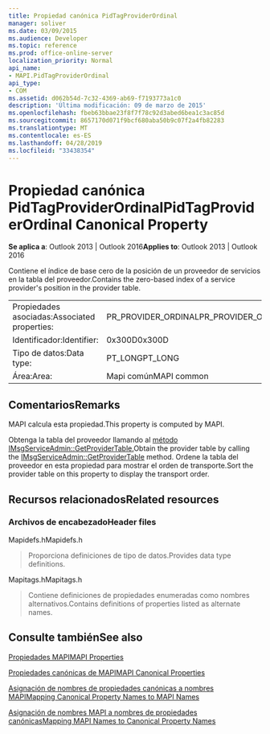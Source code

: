 ```yaml
---
title: Propiedad canónica PidTagProviderOrdinal
manager: soliver
ms.date: 03/09/2015
ms.audience: Developer
ms.topic: reference
ms.prod: office-online-server
localization_priority: Normal
api_name:
- MAPI.PidTagProviderOrdinal
api_type:
- COM
ms.assetid: d062b54d-7c32-4369-ab69-f7193773a1c0
description: 'Última modificación: 09 de marzo de 2015'
ms.openlocfilehash: fbeb63bbae23f8f7f78c92d3abed6bea1c3ac85d
ms.sourcegitcommit: 8657170d071f9bcf680aba50b9c07f2a4fb82283
ms.translationtype: MT
ms.contentlocale: es-ES
ms.lasthandoff: 04/28/2019
ms.locfileid: "33438354"
---
```

# <a name="pidtagproviderordinal-canonical-property"></a><span data-ttu-id="42050-103">Propiedad canónica PidTagProviderOrdinal</span><span class="sxs-lookup"><span data-stu-id="42050-103">PidTagProviderOrdinal Canonical Property</span></span>

  
  
<span data-ttu-id="42050-104">**Se aplica a**: Outlook 2013 | Outlook 2016</span><span class="sxs-lookup"><span data-stu-id="42050-104">**Applies to**: Outlook 2013 | Outlook 2016</span></span> 
  
<span data-ttu-id="42050-105">Contiene el índice de base cero de la posición de un proveedor de servicios en la tabla del proveedor.</span><span class="sxs-lookup"><span data-stu-id="42050-105">Contains the zero-based index of a service provider's position in the provider table.</span></span>
  
|||
|:-----|:-----|
|<span data-ttu-id="42050-106">Propiedades asociadas:</span><span class="sxs-lookup"><span data-stu-id="42050-106">Associated properties:</span></span>  <br/> |<span data-ttu-id="42050-107">PR_PROVIDER_ORDINAL</span><span class="sxs-lookup"><span data-stu-id="42050-107">PR_PROVIDER_ORDINAL</span></span>  <br/> |
|<span data-ttu-id="42050-108">Identificador:</span><span class="sxs-lookup"><span data-stu-id="42050-108">Identifier:</span></span>  <br/> |<span data-ttu-id="42050-109">0x300D</span><span class="sxs-lookup"><span data-stu-id="42050-109">0x300D</span></span>  <br/> |
|<span data-ttu-id="42050-110">Tipo de datos:</span><span class="sxs-lookup"><span data-stu-id="42050-110">Data type:</span></span>  <br/> |<span data-ttu-id="42050-111">PT_LONG</span><span class="sxs-lookup"><span data-stu-id="42050-111">PT_LONG</span></span>  <br/> |
|<span data-ttu-id="42050-112">Área:</span><span class="sxs-lookup"><span data-stu-id="42050-112">Area:</span></span>  <br/> |<span data-ttu-id="42050-113">Mapi común</span><span class="sxs-lookup"><span data-stu-id="42050-113">MAPI common</span></span>  <br/> |
   
## <a name="remarks"></a><span data-ttu-id="42050-114">Comentarios</span><span class="sxs-lookup"><span data-stu-id="42050-114">Remarks</span></span>

<span data-ttu-id="42050-115">MAPI calcula esta propiedad.</span><span class="sxs-lookup"><span data-stu-id="42050-115">This property is computed by MAPI.</span></span>
  
<span data-ttu-id="42050-116">Obtenga la tabla del proveedor llamando al [método IMsgServiceAdmin::GetProviderTable.](imsgserviceadmin-getprovidertable.md)</span><span class="sxs-lookup"><span data-stu-id="42050-116">Obtain the provider table by calling the [IMsgServiceAdmin::GetProviderTable](imsgserviceadmin-getprovidertable.md) method.</span></span> <span data-ttu-id="42050-117">Ordene la tabla del proveedor en esta propiedad para mostrar el orden de transporte.</span><span class="sxs-lookup"><span data-stu-id="42050-117">Sort the provider table on this property to display the transport order.</span></span> 
  
## <a name="related-resources"></a><span data-ttu-id="42050-118">Recursos relacionados</span><span class="sxs-lookup"><span data-stu-id="42050-118">Related resources</span></span>

### <a name="header-files"></a><span data-ttu-id="42050-119">Archivos de encabezado</span><span class="sxs-lookup"><span data-stu-id="42050-119">Header files</span></span>

<span data-ttu-id="42050-120">Mapidefs.h</span><span class="sxs-lookup"><span data-stu-id="42050-120">Mapidefs.h</span></span>
  
> <span data-ttu-id="42050-121">Proporciona definiciones de tipo de datos.</span><span class="sxs-lookup"><span data-stu-id="42050-121">Provides data type definitions.</span></span>
    
<span data-ttu-id="42050-122">Mapitags.h</span><span class="sxs-lookup"><span data-stu-id="42050-122">Mapitags.h</span></span>
  
> <span data-ttu-id="42050-123">Contiene definiciones de propiedades enumeradas como nombres alternativos.</span><span class="sxs-lookup"><span data-stu-id="42050-123">Contains definitions of properties listed as alternate names.</span></span>
    
## <a name="see-also"></a><span data-ttu-id="42050-124">Consulte también</span><span class="sxs-lookup"><span data-stu-id="42050-124">See also</span></span>



[<span data-ttu-id="42050-125">Propiedades MAPI</span><span class="sxs-lookup"><span data-stu-id="42050-125">MAPI Properties</span></span>](mapi-properties.md)
  
[<span data-ttu-id="42050-126">Propiedades canónicas de MAPI</span><span class="sxs-lookup"><span data-stu-id="42050-126">MAPI Canonical Properties</span></span>](mapi-canonical-properties.md)
  
[<span data-ttu-id="42050-127">Asignación de nombres de propiedades canónicas a nombres MAPI</span><span class="sxs-lookup"><span data-stu-id="42050-127">Mapping Canonical Property Names to MAPI Names</span></span>](mapping-canonical-property-names-to-mapi-names.md)
  
[<span data-ttu-id="42050-128">Asignación de nombres MAPI a nombres de propiedades canónicas</span><span class="sxs-lookup"><span data-stu-id="42050-128">Mapping MAPI Names to Canonical Property Names</span></span>](mapping-mapi-names-to-canonical-property-names.md)

